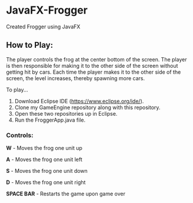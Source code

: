 # JavaFX-Frogger
Created Frogger using JavaFX

## How to Play: 
The player controls the frog at the center bottom of the screen. The player is then responsible for making it to the other side of the screen without getting hit by cars. Each time the player makes it to the other side of the screen, the level increases, thereby spawning more cars.

To play...
1) Download Eclipse IDE (https://www.eclipse.org/ide/).
2) Clone my GameEngine repository along with this repository.
3) Open these two repositories up in Eclipse.
4) Run the FroggerApp.java file.

### Controls: 
**W** - Moves the frog one unit up

**A** - Moves the frog one unit left

**S** - Moves the frog one unit down

**D** - Moves the frog one unit right

**SPACE BAR** - Restarts the game upon game over
